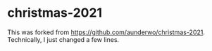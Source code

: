# christmas-2021

This was forked from https://github.com/aunderwo/christmas-2021. Technically, I just changed a few lines.
